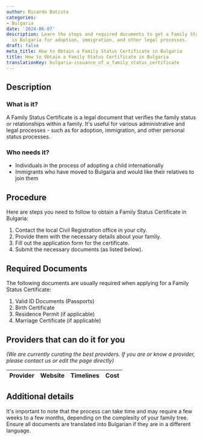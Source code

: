 ```yaml
---
author: Ricardo Batista
categories:
- Bulgaria
date: '2024-06-07'
description: Learn the steps and required documents to get a Family Status Certificate
  in Bulgaria for adoption, immigration, and other legal processes.
draft: false
meta_title: How to Obtain a Family Status Certificate in Bulgaria
title: How to Obtain a Family Status Certificate in Bulgaria
translationKey: bulgaria-issuance_of_a_family_status_certificate
---
```


## Description
### What is it?
A Family Status Certificate is a legal document that verifies the family status or relationships within a family. It's useful for various administrative and legal processes - such as for adoption, immigration, and other personal status processes.

### Who needs it?
- Individuals in the process of adopting a child internationally 
- Immigrants who have moved to Bulgaria and would like their relatives to join them 

## Procedure
Here are steps you need to follow to obtain a Family Status Certificate in Bulgaria:

1. Contact the local Civil Registration office in your city.
2. Provide them with the necessary details about your family.
3. Fill out the application form for the certificate.
4. Submit the necessary documents (as listed below).

## Required Documents
The following documents are usually required when applying for a Family Status Certificate: 

1. Valid ID Documents (Passports)
2. Birth Certificate 
3. Residence Permit (if applicable)
4. Marriage Certificate (if applicable)

## Providers that can do it for you

_(We are currently curating the best providers. If you are or know a provider, please contact us or edit the page directly)_

| Provider        |     Website     |     Timelines    |       Cost      |
| --------------- | --------------- |  :-------------: | :-------------: |

## Additional details
It's important to note that the process can take time and may require a few weeks to a few months, depending on the complexity of your family tree. Ensure all documents are translated into Bulgarian if they are in a different language.